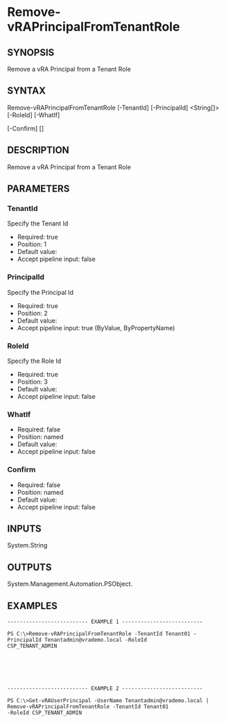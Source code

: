 # Remove-vRAPrincipalFromTenantRole

## SYNOPSIS
    
Remove a vRA Principal from a Tenant Role

## SYNTAX
 Remove-vRAPrincipalFromTenantRole [-TenantId] <String> [-PrincipalId] <String[]> [-RoleId] <String> [-WhatIf]  [-Confirm] [<CommonParameters>]     

## DESCRIPTION

Remove a vRA Principal from a Tenant Role

## PARAMETERS


### TenantId

Specify the Tenant Id

* Required: true
* Position: 1
* Default value: 
* Accept pipeline input: false

### PrincipalId

Specify the Principal Id

* Required: true
* Position: 2
* Default value: 
* Accept pipeline input: true (ByValue, ByPropertyName)

### RoleId

Specify the Role Id

* Required: true
* Position: 3
* Default value: 
* Accept pipeline input: false

### WhatIf


* Required: false
* Position: named
* Default value: 
* Accept pipeline input: false

### Confirm


* Required: false
* Position: named
* Default value: 
* Accept pipeline input: false

## INPUTS

System.String

## OUTPUTS

System.Management.Automation.PSObject.

## EXAMPLES
```
-------------------------- EXAMPLE 1 --------------------------

PS C:\>Remove-vRAPrincipalFromTenantRole -TenantId Tenant01 -PrincipalId Tenantadmin@vrademo.local -RoleId 
CSP_TENANT_ADMIN






-------------------------- EXAMPLE 2 --------------------------

PS C:\>Get-vRAUserPrincipal -UserName Tenantadmin@vrademo.local | Remove-vRAPrincipalFromTenantRole -TenantId Tenant01 
-RoleId CSP_TENANT_ADMIN
```

